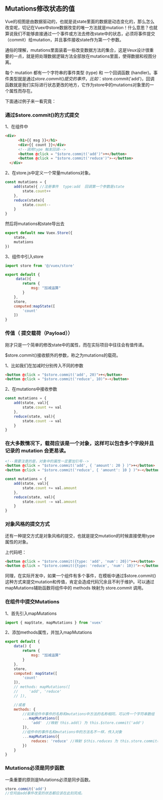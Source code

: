 ## Mutations修改状态的值

Vue的视图是由数据驱动的，也就是说state里面的数据是动态变化的，那么怎么改变呢，切记在Vuex中store数据改变的唯一方法就是mutation！什么意思？也就算说我们不能够直接通过一个事件或方法去修改state中的状态，必须将事件提交（commit）给mutation，并且事件接收state作为第一个参数。

通俗的理解，mutations里面装着一些改变数据方法的集合，这是Veux设计很重要的一点，就是把处理数据逻辑方法全部放在mutations里面，使得数据和视图分离。

每个 mutation 都有一个字符串的事件类型 (type) 和 一个回调函数 (handler)。事件类型就是通过$store.commit()提交的事件，比如：$store.commit('add')，回调函数就是我们实际进行状态更改的地方，它作为store中的mutations对象里的一个属性而存在。

下面通过例子来一看究竟：

### 通过$store.commit()的方式提交

1、在组件中
```html
<div>
      <h1>{{ msg }}</h1>
      <div>{{ count }}</div>
      <!--调用type 触发回调-->
      <button @click = "$store.commit('add')">+</button>
      <button @click = "$store.commit('reduce')">-</button>
  </div>
```

2、在store.js中定义一个常量mutations对象。

```js
const mutations = {
    add(state){ //注册事件  type:add  回调第一个参数是state
        state.count++
    },
    reduce(state){
        state.count--
    }
}
```

然后将mutations和state导出去

```js
export default new Vuex.Store({
    state,
    mutations
})
```

3、组件中引入store 
```js
import store from '@/vuex/store'

export default {
     data(){
        return {
            msg: "加减运算"
        }
    },
    store,
    computed:mapState([
        'count'
    ])
}
```


### 传值（ 提交载荷（Payload））

刚才只是一个简单的修改state中的属性，而在实际项目中往往会有值传递。

$store.commit()接收额外的参数，称之为mutations的载荷。

1、比如我们在加减时分别传入不同的参数

```html
<button @click = "$store.commit('add', 20)">+</button>
<button @click = "$store.commit('reduce', 10)">-</button>
```

2、在mutations中接收参数

```js
const mutations = {
    add(state, val){
        state.count += val
    },
    reduce(state, val){
        state.count -= val
    }
}
```

### 在大多数情况下，载荷应该是一个对象，这样可以包含多个字段并且记录的 mutation 会更易读。

```html
<!--需要注意的是，对象中的属性一定要加引号-->
<button @click = "$store.commit('add', { 'amount': 20 } )">+</button>
<button @click = "$store.commit('reduce', { 'amount': 10 } )">-</button>
```

```js
const mutations = {
    add(state, val){
        state.count += val.amount
    },
    reduce(state, val){
        state.count -= val.amount
    }
}
```

### 对象风格的提交方式

还有一种提交方式是对象风格的提交，也就是提交mutation的时候直接使用type属性的对象。

上代码吧：

```html
<button @click = "$store.commit({type: 'add', 'num': 20})">+</button>
<button @click = "$store.commit({type: 'reduce', 'num': 10})">-</button>
```

同理，在实际开发中，如果一个组件有多个事件，在模板中通过$store.commit()这种方式来提交mutation和传值，肯定会造成代码冗余且不利于维护。可以通过mapMutations辅助函数将组件中的 methods 映射为 store.commit 调用。

### 在组件中提交Mutations

1、首先引入mapMutations

```js
import { mapState, mapMutations } from 'vuex'
```

2、添加methods属性，并加入mapMutations
```js
export default {
    data() {
        return {
            msg: "加减运算"
        }
    },
    store,
    computed: mapState([
        'count'
    ]),
    // methods: mapMutations([
    //     'add', 'reduce'
    // ]),

    //或者
    methods: {
        //如果组件中事件的名称和mutations中方法的名称相同，可以传一个字符串数组
        ...mapMutations([
            'add'  //映射 this.add() 为 this.$store.commit('add')
        ]),
        //组件中的事件名和mutations中的方法名不一样，传入对象
        ...mapMutations({
            reduces: 'reduce' //映射 $this.reduces 为 this.store.commit('reduce')
        })
    }
}
```

### Mutations必须是同步函数

一条重要的原则是Mutations必须是同步函数。

```js
store.commit('add')
//任何由add事件改变的状态都应该在此刻完成。
```









